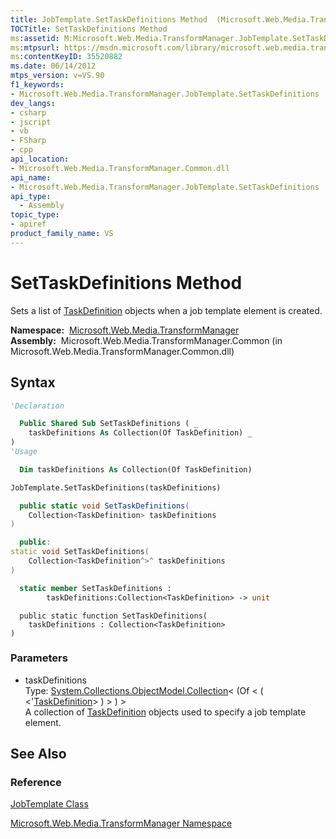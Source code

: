 ```yaml
---
title: JobTemplate.SetTaskDefinitions Method  (Microsoft.Web.Media.TransformManager)
TOCTitle: SetTaskDefinitions Method
ms:assetid: M:Microsoft.Web.Media.TransformManager.JobTemplate.SetTaskDefinitions(System.Collections.ObjectModel.Collection{Microsoft.Web.Media.TransformManager.TaskDefinition})
ms:mtpsurl: https://msdn.microsoft.com/library/microsoft.web.media.transformmanager.jobtemplate.settaskdefinitions(v=VS.90)
ms:contentKeyID: 35520882
ms.date: 06/14/2012
mtps_version: v=VS.90
f1_keywords:
- Microsoft.Web.Media.TransformManager.JobTemplate.SetTaskDefinitions
dev_langs:
- csharp
- jscript
- vb
- FSharp
- cpp
api_location:
- Microsoft.Web.Media.TransformManager.Common.dll
api_name:
- Microsoft.Web.Media.TransformManager.JobTemplate.SetTaskDefinitions
api_type:
  - Assembly
topic_type:
- apiref
product_family_name: VS
---
```


# SetTaskDefinitions Method

Sets a list of [TaskDefinition](taskdefinition-class-microsoft-web-media-transformmanager.md) objects when a job template element is created.

**Namespace:**  [Microsoft.Web.Media.TransformManager](microsoft-web-media-transformmanager-namespace.md)  
**Assembly:**  Microsoft.Web.Media.TransformManager.Common (in Microsoft.Web.Media.TransformManager.Common.dll)

## Syntax

```vb
'Declaration

  Public Shared Sub SetTaskDefinitions ( _
    taskDefinitions As Collection(Of TaskDefinition) _
)
'Usage

  Dim taskDefinitions As Collection(Of TaskDefinition)

JobTemplate.SetTaskDefinitions(taskDefinitions)
```

```csharp
  public static void SetTaskDefinitions(
    Collection<TaskDefinition> taskDefinitions
)
```

```cpp
  public:
static void SetTaskDefinitions(
    Collection<TaskDefinition^>^ taskDefinitions
)
```

``` fsharp
  static member SetTaskDefinitions : 
        taskDefinitions:Collection<TaskDefinition> -> unit 
```

```jscript
  public static function SetTaskDefinitions(
    taskDefinitions : Collection<TaskDefinition>
)
```

### Parameters

  - taskDefinitions  
    Type: [System.Collections.ObjectModel.Collection](https://msdn.microsoft.com/library/ms132397)\< (Of \< ( \<'[TaskDefinition](taskdefinition-class-microsoft-web-media-transformmanager.md)\> ) \> ) \>  
    A collection of [TaskDefinition](taskdefinition-class-microsoft-web-media-transformmanager.md) objects used to specify a job template element.  

## See Also

### Reference

[JobTemplate Class](jobtemplate-class-microsoft-web-media-transformmanager.md)

[Microsoft.Web.Media.TransformManager Namespace](microsoft-web-media-transformmanager-namespace.md)

